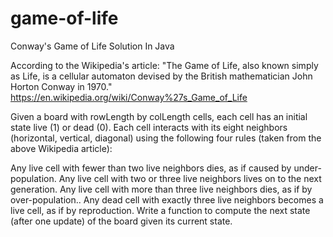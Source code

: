 # game-of-life

Conway's Game of Life Solution In Java

According to the Wikipedia's article: "The Game of Life, also known simply as Life, is a cellular automaton devised by the British mathematician John Horton Conway in 1970." https://en.wikipedia.org/wiki/Conway%27s_Game_of_Life

Given a board with rowLength by colLength cells, each cell has an initial state live (1) or dead (0). Each cell interacts with its eight neighbors (horizontal, vertical, diagonal) using the following four rules (taken from the above Wikipedia article):

Any live cell with fewer than two live neighbors dies, as if caused by under-population.
Any live cell with two or three live neighbors lives on to the next generation.
Any live cell with more than three live neighbors dies, as if by over-population..
Any dead cell with exactly three live neighbors becomes a live cell, as if by reproduction.
Write a function to compute the next state (after one update) of the board given its current state.
